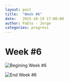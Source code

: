 ```yaml
---
layout: post
title:  "Week #6"
date:   2015-10-19 17:00:00
author: Pablo - Jorge
categories: progress
---
```


# Week #6

![Begining Week #6]({{site.baseurl}}/assets/week-progress/w6_01.jpg )

![End Week #6]({{site.baseurl}}/assets/week-progress/w6_02.jpg )
